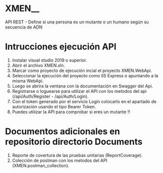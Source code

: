 # XMEN__
API REST - Define si una persona es un mutante o un humano según su secuencia de ADN

# Intrucciones ejecución API

1. Instalar visual studio 2019 o superior.
2. Abrir el archivo XMEN.sln.
3. Marcar como proyecto de ejecución incial el proyecto XMEN.WebApi.
4. Seleccionar la ejecución del proyecto como IIS Express o apuntando a la misma WebApi.
5. Luego se abrira la ventana con la documentación en Swagger del Api.
6. Registrarse o loguearse para utilizar el API con los metodos del api (/api/Auth/Register - /api/Auth/Login).
7. Con el token generado por el servicio Login colocarlo en el apartado de autorización usando el tipo Bearer Token.
8. Puedes utilizar la API para comprobar si eres un mutante !!

# Documentos adicionales en repositorio directorio Documents

1. Reporte de covertura de las pruebas unitarias (ReportCoverage).
2. Colección de postman con los metodos del API (XMEN.postman_collection).
